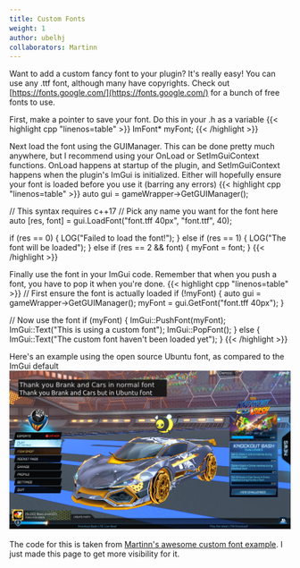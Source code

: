 ```yaml
---
title: Custom Fonts
weight: 1
author: ubelhj
collaborators: Martinn
---
```


Want to add a custom fancy font to your plugin? It's really easy! You can use any .ttf font, although many have copyrights. Check out [https://fonts.google.com/](https://fonts.google.com/) for a bunch of free fonts to use.

First, make a pointer to save your font. Do this in your .h as a variable
{{< highlight cpp "linenos=table" >}}
ImFont* myFont;
{{< /highlight >}}

Next load the font using the GUIManager. This can be done pretty much anywhere, but I recommend using your OnLoad or SetImGuiContext functions. OnLoad happens at startup of the plugin, and SetImGuiContext happens when the plugin's ImGui is initialized. Either will hopefully ensure your font is loaded before you use it (barring any errors)
{{< highlight cpp "linenos=table" >}}
auto gui = gameWrapper->GetGUIManager();

// This syntax requires c++17
// Pick any name you want for the font here
auto [res, font] = gui.LoadFont("font.tff 40px", "font.ttf", 40);

if (res == 0) {
    LOG("Failed to load the font!");
} else if (res == 1) {
    LOG("The font will be loaded");
} else if (res == 2 && font) {
    myFont = font;
}
{{< /highlight >}}

Finally use the font in your ImGui code. Remember that when you push a font, you have to pop it when you're done. 
{{< highlight cpp "linenos=table" >}}
// First ensure the font is actually loaded
if (!myFont) {
    auto gui = gameWrapper->GetGUIManager();
    myFont = gui.GetFont("font.tff 40px");
}

// Now use the font
if (myFont) {
    ImGui::PushFont(myFont);
    ImGui::Text("This is using a custom font");
    ImGui::PopFont();
} else {
    ImGui::Text("The custom font haven't been loaded yet");
}
{{< /highlight >}}

Here's an example using the open source Ubuntu font, as compared to the ImGui default
![An example of custom font](/img/font-comparison.png)

The code for this is taken from [Martinn's awesome custom font example](https://github.com/Martinii89/BakkesmodPluginCustomFontExamle). I just made this page to get more visibility for it.